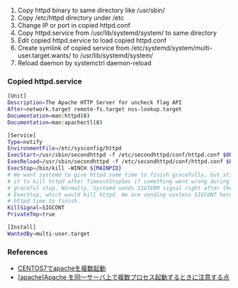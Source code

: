 
1. Copy httpd binary to same directory like /usr/sbin/
2. Copy /etc/httpd directory under /etc
3. Change IP or port in copied httpd.conf
4. Copy httpd.service from /usr/lib/systemd/system/ to same directory
5. Edit copied httpd.service to load copied httpd.conf
6. Create symlink of copied service from /etc/systemd/system/multi-user.target.wants/ to /usr/lib/systemd/system/<copied httpd.service>
7. Reload daemon by systemctrl daemon-reload

### Copied httpd.service

```bash
[Unit]
Description=The Apache HTTP Server for uncheck flag API
After=network.target remote-fs.target nss-lookup.target
Documentation=man:httpd(8)
Documentation=man:apachectl(8)

[Service]
Type=notify
EnvironmentFile=/etc/sysconfig/httpd
ExecStart=/usr/sbin/secondhttpd -f /etc/secondhttpd/conf/httpd.conf $OPTIONS -DFOREGROUND
ExecReload=/usr/sbin/secondhttpd -f /etc/secondhttpd/conf/httpd.conf $OPTIONS -k graceful
ExecStop=/bin/kill -WINCH ${MAINPID}
# We want systemd to give httpd some time to finish gracefully, but still want
# it to kill httpd after TimeoutStopSec if something went wrong during the
# graceful stop. Normally, Systemd sends SIGTERM signal right after the
# ExecStop, which would kill httpd. We are sending useless SIGCONT here to give
# httpd time to finish.
KillSignal=SIGCONT
PrivateTmp=true

[Install]
WantedBy=multi-user.target
```

### References

* [CENTOS7でapacheを複数起動](http://blog.livedoor.jp/k_shin_pro/archives/44027682.html)
* [\[apache\]Apache を同一サーバ上で複数プロセス起動するときに注意する点](http://d.hatena.ne.jp/amari3/20111219/1324305891)
